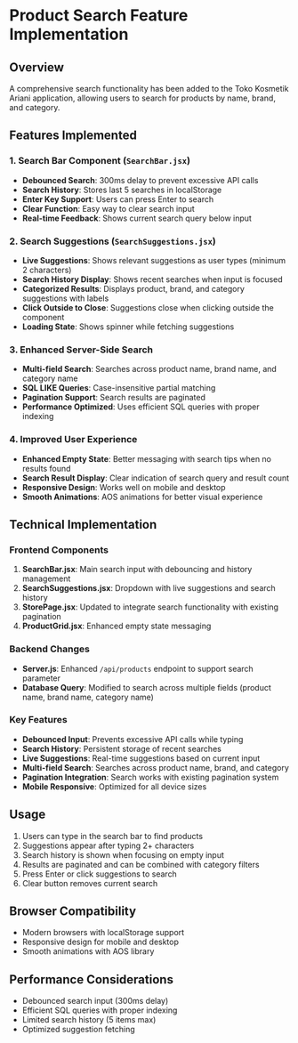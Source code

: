 # Product Search Feature Implementation

## Overview
A comprehensive search functionality has been added to the Toko Kosmetik Ariani application, allowing users to search for products by name, brand, and category.

## Features Implemented

### 1. Search Bar Component (`SearchBar.jsx`)
- **Debounced Search**: 300ms delay to prevent excessive API calls
- **Search History**: Stores last 5 searches in localStorage
- **Enter Key Support**: Users can press Enter to search
- **Clear Function**: Easy way to clear search input
- **Real-time Feedback**: Shows current search query below input

### 2. Search Suggestions (`SearchSuggestions.jsx`)
- **Live Suggestions**: Shows relevant suggestions as user types (minimum 2 characters)
- **Search History Display**: Shows recent searches when input is focused
- **Categorized Results**: Displays product, brand, and category suggestions with labels
- **Click Outside to Close**: Suggestions close when clicking outside the component
- **Loading State**: Shows spinner while fetching suggestions

### 3. Enhanced Server-Side Search
- **Multi-field Search**: Searches across product name, brand name, and category name
- **SQL LIKE Queries**: Case-insensitive partial matching
- **Pagination Support**: Search results are paginated
- **Performance Optimized**: Uses efficient SQL queries with proper indexing

### 4. Improved User Experience
- **Enhanced Empty State**: Better messaging with search tips when no results found
- **Search Result Display**: Clear indication of search query and result count
- **Responsive Design**: Works well on mobile and desktop
- **Smooth Animations**: AOS animations for better visual experience

## Technical Implementation

### Frontend Components
1. **SearchBar.jsx**: Main search input with debouncing and history management
2. **SearchSuggestions.jsx**: Dropdown with live suggestions and search history
3. **StorePage.jsx**: Updated to integrate search functionality with existing pagination
4. **ProductGrid.jsx**: Enhanced empty state messaging

### Backend Changes
- **Server.js**: Enhanced `/api/products` endpoint to support search parameter
- **Database Query**: Modified to search across multiple fields (product name, brand name, category name)

### Key Features
- **Debounced Input**: Prevents excessive API calls while typing
- **Search History**: Persistent storage of recent searches
- **Live Suggestions**: Real-time suggestions based on current input
- **Multi-field Search**: Searches across product name, brand, and category
- **Pagination Integration**: Search works with existing pagination system
- **Mobile Responsive**: Optimized for all device sizes

## Usage
1. Users can type in the search bar to find products
2. Suggestions appear after typing 2+ characters
3. Search history is shown when focusing on empty input
4. Results are paginated and can be combined with category filters
5. Press Enter or click suggestions to search
6. Clear button removes current search

## Browser Compatibility
- Modern browsers with localStorage support
- Responsive design for mobile and desktop
- Smooth animations with AOS library

## Performance Considerations
- Debounced search input (300ms delay)
- Efficient SQL queries with proper indexing
- Limited search history (5 items max)
- Optimized suggestion fetching
